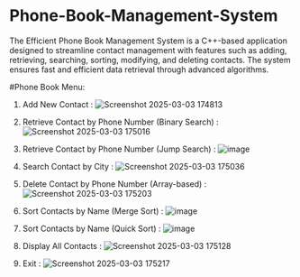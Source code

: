 # Phone-Book-Management-System
The Efficient Phone Book Management System is a C++-based application designed to streamline contact management with features such as adding, retrieving, searching, sorting, modifying, and deleting contacts. The system ensures fast and efficient data retrieval through advanced algorithms.

#Phone Book Menu:
1. Add New Contact : ![Screenshot 2025-03-03 174813](https://github.com/user-attachments/assets/1cca3e18-7eed-47e9-8a29-fc83b536c76a)

2. Retrieve Contact by Phone Number (Binary Search) : ![Screenshot 2025-03-03 175016](https://github.com/user-attachments/assets/2c913c6a-463d-4c3c-8df5-08a6f0c76c71)

3. Retrieve Contact by Phone Number (Jump Search) : ![image](https://github.com/user-attachments/assets/704e11db-8408-42f7-825a-4081cbfe5937)

4. Search Contact by City : ![Screenshot 2025-03-03 175036](https://github.com/user-attachments/assets/6ab1e7f4-26e3-4097-a114-1ffbeb45650c)

5. Delete Contact by Phone Number (Array-based) : ![Screenshot 2025-03-03 175203](https://github.com/user-attachments/assets/2c9b9f15-8840-4bf8-92f0-bdf46df3f333)

6. Sort Contacts by Name (Merge Sort) : ![image](https://github.com/user-attachments/assets/2034b9e0-5f53-4dd3-8c8e-8f10162e9626)

7. Sort Contacts by Name (Quick Sort) : ![image](https://github.com/user-attachments/assets/7a9c4659-95b1-495d-8741-49f9e1ff7706)

8. Display All Contacts : ![Screenshot 2025-03-03 175128](https://github.com/user-attachments/assets/d980d850-8930-4665-9d1d-33b5b0dd7dcd)

9. Exit : ![Screenshot 2025-03-03 175217](https://github.com/user-attachments/assets/653bb0ab-fc5d-404d-9a39-dcb7cee87d64)

